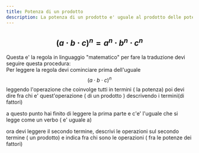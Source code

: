 ```yaml
---
title: Potenza di un prodotto
description: La potenza di un prodotto e' uguale al prodotto delle potenze dei fattori
---
```


## $$ (a \cdot b \cdot c)^n = a^n \cdot b^n \cdot c^n $$

Questa e' la regola in linguaggio "matematico" per fare la traduzione devi seguire questa procedura:  
Per leggere la regola devi cominciare prima dell'uguale $$ (a \cdot b \cdot c)^n $$ leggendo l'operazione che coinvolge tutti in termini (<span class="text-indigo"> la potenza</span>) poi devi dire fra chi e' quest'operazione (<span class="text-indigo"> di un prodotto </span>) descrivendo i termini(<span class="text-indigo">di fattori</span>)

a questo punto hai finito di leggere la
prima parte e c'e' l'uguale che si legge come un verbo (<span class="text-indigo"> e' uguale a</span>)

ora devi leggere il secondo termine,
 descrivi le operazioni sul secondo termine (<span class="text-indigo"> un prodotto</span>) e indica fra chi sono le operazioni (<span class="text-indigo"> fra le potenze dei fattori</span>)